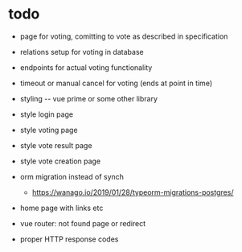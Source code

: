 # todo
- page for voting, comitting to vote as described in specification
- relations setup for voting in database
- endpoints for actual voting functionality
- timeout or manual cancel for voting (ends at point in time)

- styling -- vue prime or some other library
- style login page
- style voting page
- style vote result page
- style vote creation page
- orm migration instead of synch
	- https://wanago.io/2019/01/28/typeorm-migrations-postgres/

- home page with links etc
- vue router: not found page or redirect
- proper HTTP response codes
